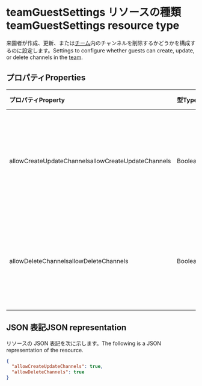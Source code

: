 # <a name="teamguestsettings-resource-type"></a><span data-ttu-id="d4575-101">teamGuestSettings リソースの種類</span><span class="sxs-lookup"><span data-stu-id="d4575-101">teamGuestSettings resource type</span></span>



<span data-ttu-id="d4575-102">来園者が作成、更新、または[チーム](team.md)内のチャンネルを削除するかどうかを構成するのに設定します。</span><span class="sxs-lookup"><span data-stu-id="d4575-102">Settings to configure whether guests can create, update, or delete channels in the [team](team.md).</span></span>

## <a name="properties"></a><span data-ttu-id="d4575-103">プロパティ</span><span class="sxs-lookup"><span data-stu-id="d4575-103">Properties</span></span>
| <span data-ttu-id="d4575-104">プロパティ</span><span class="sxs-lookup"><span data-stu-id="d4575-104">Property</span></span>     | <span data-ttu-id="d4575-105">型</span><span class="sxs-lookup"><span data-stu-id="d4575-105">Type</span></span>   |<span data-ttu-id="d4575-106">説明</span><span class="sxs-lookup"><span data-stu-id="d4575-106">Description</span></span>|
|:---------------|:--------|:----------|
|<span data-ttu-id="d4575-107">allowCreateUpdateChannels</span><span class="sxs-lookup"><span data-stu-id="d4575-107">allowCreateUpdateChannels</span></span>|<span data-ttu-id="d4575-108">Boolean</span><span class="sxs-lookup"><span data-stu-id="d4575-108">Boolean</span></span>|<span data-ttu-id="d4575-109">True の場合、来園者のセットを追加したりチャンネルを更新する場合。</span><span class="sxs-lookup"><span data-stu-id="d4575-109">If set to true, guests can add and update channels.</span></span>|
|<span data-ttu-id="d4575-110">allowDeleteChannels</span><span class="sxs-lookup"><span data-stu-id="d4575-110">allowDeleteChannels</span></span>|<span data-ttu-id="d4575-111">Boolean</span><span class="sxs-lookup"><span data-stu-id="d4575-111">Boolean</span></span>|<span data-ttu-id="d4575-112">場合は true を指定すると、来園者に設定するには、チャンネルを削除できます。</span><span class="sxs-lookup"><span data-stu-id="d4575-112">If set to true, guests can delete channels.</span></span>|

## <a name="json-representation"></a><span data-ttu-id="d4575-113">JSON 表記</span><span class="sxs-lookup"><span data-stu-id="d4575-113">JSON representation</span></span>

<span data-ttu-id="d4575-114">リソースの JSON 表記を次に示します。</span><span class="sxs-lookup"><span data-stu-id="d4575-114">The following is a JSON representation of the resource.</span></span>

<!-- {
  "blockType": "resource",
  "@odata.type": "microsoft.graph.teamGuestSettings"
}-->

```json
{
  "allowCreateUpdateChannels": true,
  "allowDeleteChannels": true
}
```

<!-- uuid: 8fcb5dbc-d5aa-4681-8e31-b001d5168d79
2015-10-25 14:57:30 UTC -->
<!-- {
  "type": "#page.annotation",
  "description": "team's guestSettings resource",
  "keywords": "",
  "section": "documentation",
  "tocPath": ""
}-->
